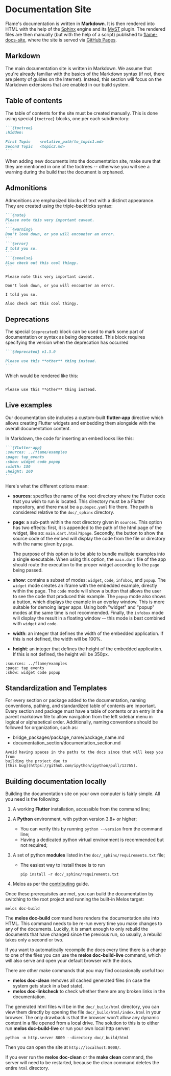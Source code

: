# Documentation Site

Flame's documentation is written in **Markdown**. It is then rendered into HTML with the help of
the [Sphinx] engine and its [MyST] plugin. The rendered files are then manually (but with the help
of a script) published to [flame-docs-site], where the site is served via [GitHub Pages].

[Sphinx]: https://www.sphinx-doc.org/en/master/
[MyST]: https://myst-parser.readthedocs.io/en/latest/
[flame-docs-site]: https://github.com/flame-engine/flame-docs-site
[GitHub Pages]: https://pages.github.com/


## Markdown

The main documentation site is written in Markdown. We assume that you're already familiar with the
basics of the Markdown syntax (if not, there are plenty of guides on the Internet). Instead, this
section will focus on the Markdown extensions that are enabled in our build system.


## Table of contents

The table of contents for the site must be created manually. This is done using special `{toctree}`
blocks, one per each subdirectory:

`````markdown
```{toctree}
:hidden:

First Topic    <relative_path/to_topic1.md>
Second Topic   <topic2.md>
```
`````

When adding new documents into the documentation site, make sure that they are mentioned in one of
the toctrees -- otherwise you will see a warning during the build that the document is orphaned.


## Admonitions

Admonitions are emphasized blocks of text with a distinct appearance. They are created using the
triple-backticks syntax:

`````markdown
```{note}
Please note this very important caveat.
```
```{warning}
Don't look down, or you will encounter an error.
```
```{error}
I told you so.
```
```{seealso}
Also check out this cool thingy.
```
`````

```{note}
Please note this very important caveat.
```

```{warning}
Don't look down, or you will encounter an error.
```

```{error}
I told you so.
```

```{seealso}
Also check out this cool thingy.
```


## Deprecations

The special `{deprecated}` block can be used to mark some part of documentation or syntax as being
deprecated. This block requires specifying the version when the deprecation has occurred

`````markdown
```{deprecated} v1.3.0

Please use this **other** thing instead.
```
`````

Which would be rendered like this:

```{deprecated} v1.3.0

Please use this **other** thing instead.
```


## Live examples

Our documentation site includes a custom-built **flutter-app** directive which allows creating
Flutter widgets and embedding them alongside with the overall documentation content.

In Markdown, the code for inserting an embed looks like this:

`````markdown
```{flutter-app}
:sources: ../flame/examples
:page: tap_events
:show: widget code popup
:width: 180
:height: 160
```
``````

Here's what the different options mean:

- **sources**: specifies the name of the root directory where the Flutter code that you wish to run
  is located. This directory must be a Flutter repository, and there must be a `pubspec.yaml` file
  there. The path is considered relative to the `doc/_sphinx` directory.

- **page**: a sub-path within the root directory given in `sources`. This option has two effects:
  first, it is appended to the path of the html page of the widget, like so: `main.dart.html?$page`.
  Secondly, the button to show the source code of the embed will display the code from the file or
  directory with the name given by `page`.

  The purpose of this option is to be able to bundle multiple examples into a single executable.
  When using this option, the `main.dart` file of the app should route the execution to the proper
  widget according to the `page` being passed.

- **show**: contains a subset of modes: `widget`, `code`, `infobox`, and `popup`. The `widget` mode
  creates an iframe with the embedded example, directly within the page. The `code` mode will show
  a button that allows the user to see the code that produced this example. The `popup` mode also
  shows a button, which displays the example in an overlay window. This is more suitable for
  demoing larger apps. Using both "widget" and "popup" modes at the same time is not recommended.
  Finally, the `infobox` mode will display the result in a floating window -- this mode is best
  combined with `widget` and `code`.

- **width**: an integer that defines the width of the embedded application.  If
  this is not defined, the width will be 100%.

- **height**: an integer that defines the height of the embedded application.
  If this is not defined, the height will be 350px.

```{flutter-app}
:sources: ../flame/examples
:page: tap_events
:show: widget code popup
```


## Standardization and Templates

For every section or package added to the documentation, naming conventions,
pathing, and standardized table of contents are important.  Every section and
package must have a table of contents or an entry in the parent markdown file to
allow navigation from the left sidebar menu in logical or alphabetical order.
Additionally, naming conventions should be followed for organization, such as:

- bridge_packages/package_name/package_name.md
- documentation_section/documentation_section.md

```{note}
Avoid having spaces in the paths to the docs since that will keep you from
building the project due to
[this bug](https://github.com/ipython/ipython/pull/13765).
```


## Building documentation locally

Building the documentation site on your own computer is fairly simple. All you need is the
following:

1. A working **Flutter** installation, accessible from the command line;

2. A **Python** environment, with python version 3.8+ or higher;
    - You can verify this by running `python --version` from the command line;
    - Having a dedicated python virtual environment is recommended but not required;

3. A set of python **modules** listed in the `doc/_sphinx/requirements.txt` file;
    - The easiest way to install these is to run

      ```console
      pip install -r doc/_sphinx/requirements.txt
      ```

4. Melos as per the [contributing](contributing.md#environment-setup) guide.

Once these prerequisites are met, you can build the documentation by switching
to the root project and running the built-in Melos target:

```console
melos doc-build
```

The **melos doc-build** command here renders the documentation site into HTML. This command needs to
be re-run every time you make changes to any of the documents. Luckily, it is smart enough to only
rebuild the documents that have changed since the previous run, so usually, a rebuild takes only
a second or two.

If you want to automatically recompile the docs every time there is a change to one of the files
you can use the **melos doc-build-live** command, which will also serve and open your default
browser with the docs.

There are other make commands that you may find occasionally useful too:

- **melos doc-clean** removes all cached generated files (in case the system gets stuck in a bad
state).
- **melos doc-linkcheck** to check whether there are any broken links in the documentation.

The generated html files will be in the `doc/_build/html` directory, you can view them directly
by opening the file `doc/_build/html/index.html` in your browser. The only drawback is that the
browser won't allow any dynamic content in a file opened from a local drive. The solution to this
is to either run **melos doc-build-live** or run your own local http server:

```console
python -m http.server 8000 --directory doc/_build/html
```

Then you can open the site at `http://localhost:8000/`.

If you ever run the **melos doc-clean** or the **make clean** command, the server will need to be
restarted, because the clean command deletes the entire `html` directory.
